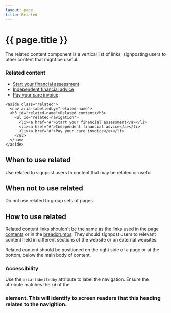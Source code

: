 ```yaml
---
layout: page
title: Related
---
```


# {{ page.title }}

The related content component is a vertical list of links, signposting users to other content that might be useful.

<aside class="related">
  <nav aria-labelledby="related-name">
  <h3 id="related-name">Related content</h3>
    <ul id="related-navigation">
      <li><a href="#">Start your financial assessment</a></li>
      <li><a href="#">Independent financial advice</a></li>
      <li><a href="#">Pay your care invoice</a></li>
    </ul>
  </nav>
</aside>

    <aside class="related">
      <nav aria-labelledby="related-name">
      <h3 id="related-name">Related content</h3>
        <ul id="related-navigation">
          <li><a href="#">Start your financial assessment</a></li>
          <li><a href="#">Independent financial advice</a></li>
          <li><a href="#">Pay your care invoice</a></li>
        </ul>
      </nav>
    </aside>

## When to use related

Use related to signpost users to content that may be related or useful.

## When not to use related

Do not use related to group sets of pages.

## How to use related

Related content links shouldn't be the same as the links used in the page <a href="contents">contents</a> or in the <a href="breadcrumbs">breadcrumbs</a>. They should signpost users to relevant content held in different sections of the website or on external websites.

Related content should be positioned on the right side of a page or at the bottom, below the main body of content.

### Accessibility

Use the <code>aria-labelledby</code> attribute to label the navigation. Ensure the attribute matches the <code>id</code> of the <code><h3></code> element. This will identify to screen readers that this heading relates to the navigition.
